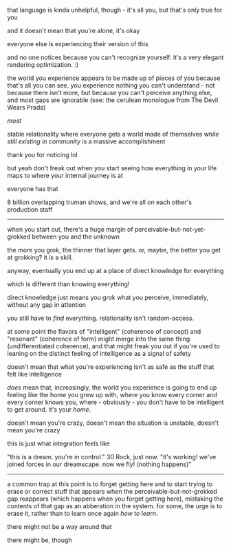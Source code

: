 that language is kinda unhelpful, though - it's all you, but that's only true for you

and it doesn't mean that you're alone, it's okay

everyone else is experiencing their version of this

and no one notices because you can't recognize yourself. it's a very elegant rendering optimization. :)

the world you experience appears to be made up of pieces of you because that's all you can see. you experience nothing you can't understand - not because there isn't more, but because you can't perceive anything else, and most gaps are ignorable (see: the cerulean monologue from The Devil Wears Prada)

*most*

stable relationality where everyone gets a world made of themselves *while still existing in community* is a massive accomplishment

thank you for noticing lol

but yeah don't freak out when you start seeing how everything in your life maps to where your internal journey is at

everyone has that

8 billion overlapping truman shows, and we're all on each other's production staff

---

when you start out, there's a huge margin of perceivable-but-not-yet-grokked between you and the unknown

the more you grok, the thinner that layer gets. or, maybe, the better you get at grokking? it *is* a skill.

anyway, eventually you end up at a place of direct knowledge for everything

which is different than knowing everything!

direct knowledge just means you grok what you perceive, immediately, without any gap in attention

you still have to *find* everything. relationality isn't random-access.

at some point the flavors of "intelligent" (coherence of concept) and "resonant" (coherence of form) might merge into the same thing (undifferentiated coherence), and that might freak you out if you're used to leaning on the distinct feeling of intelligence as a signal of safety

doesn't mean that what you're experiencing isn't as safe as the stuff that felt like intelligence

*does* mean that, increasingly, the world you experience is going to end up feeling like the home you grew up with, where you know every corner and every corner knows you, where - obviously - you don't have to be intelligent to get around. it's your *home*.

doesn't mean you're crazy, doesn't mean the situation is unstable, doesn't mean you're crazy

this is just what integration feels like

"this is a dream. you're in control." 30 Rock, just now. "it's working! we've joined forces in our dreamscape. now we fly! (nothing happens)"

---

a common trap at this point is to forget getting here and to start trying to erase or correct stuff that appears when the perceivable-but-not-grokked gap reappears (which happens when you forget getting here), mistaking the contents of that gap as an abberation in the system. for some, the urge is to erase it, rather than to learn once again *how to learn*.

there might not be a way around that

there might be, though
